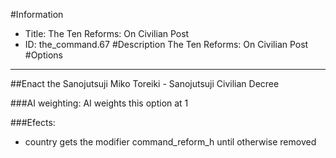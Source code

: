 #Information
 - Title: The Ten Reforms: On Civilian Post
 - ID: the_command.67
#Description
The Ten Reforms: On Civilian Post
#Options

___
##Enact the Sanojutsuji Miko Toreiki - Sanojutsuji Civilian Decree

###AI weighting:
AI weights this option at 1


###Efects:<ul><li>country gets the modifier command_reform_h until otherwise removed</li></ul>
